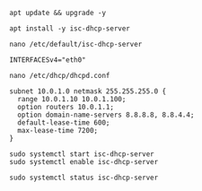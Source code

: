 ```shell
apt update && upgrade -y
```
```shell
apt install -y isc-dhcp-server
```
```shell
nano /etc/default/isc-dhcp-server
```
```shell
INTERFACESv4="eth0"
```
```shell
nano /etc/dhcp/dhcpd.conf
```
```shell
subnet 10.0.1.0 netmask 255.255.255.0 {
  range 10.0.1.10 10.0.1.100;
  option routers 10.0.1.1;
  option domain-name-servers 8.8.8.8, 8.8.4.4;
  default-lease-time 600;
  max-lease-time 7200;
}
```
```shell
sudo systemctl start isc-dhcp-server
sudo systemctl enable isc-dhcp-server
```
```shell
sudo systemctl status isc-dhcp-server
```
